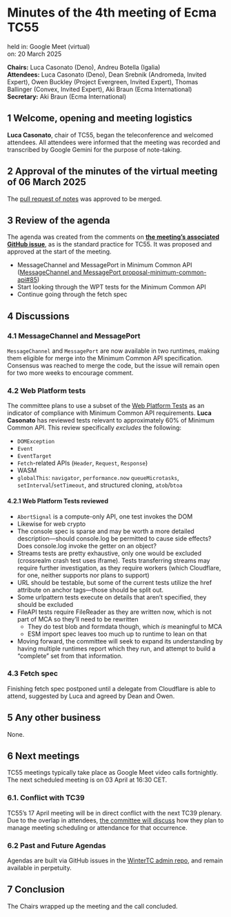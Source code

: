 # Minutes of the 4th meeting of Ecma TC55

held in: Google Meet (virtual)  
on:  20 March 2025

**Chairs:**  Luca Casonato (Deno), Andreu Botella (Igalia)  
**Attendees:** Luca Casonato (Deno), Dean Srebnik (Andromeda, Invited Expert), Owen Buckley (Project Evergreen, Invited Expert), Thomas Ballinger (Convex, Invited Expert), Aki Braun (Ecma International)  
**Secretary:**  Aki Braun (Ecma International)

## 1 Welcome, opening and meeting logistics

**Luca Casonato**, chair of TC55, began the teleconference and welcomed attendees. All attendees were informed that the meeting was recorded and transcribed by Google Gemini for the purpose of note-taking.

## 2 Approval of the minutes of the virtual meeting of 06 March 2025

The [pull request of notes](https://github.com/wintercg/admin/pull/107) was approved to be merged.

## 3 Review of the agenda

The agenda was created from the comments on **[the meeting’s associated GitHub issue](https://github.com/wintercg/admin/issues/108)**, as is the standard practice for TC55. It was proposed and approved at the start of the meeting.

- MessageChannel and MessagePort in Minimum Common API ([MessageChannel and MessagePort proposal-minimum-common-api\#85](https://github.com/wintercg/proposal-minimum-common-api/issues/85))
- Start looking through the WPT tests for the Minimum Common API
- Continue going through the fetch spec

## 4 Discussions

### 4.1 MessageChannel and MessagePort

`MessageChannel` and `MessagePort` are now available in two runtimes, making them eligible for merge into the Minimum Common API specification. Consensus was reached to merge the code, but the issue will remain open for two more weeks to encourage comment.

### 4.2 Web Platform tests

The committee plans to use a subset of the [Web Platform Tests](https://github.com/web-platform-tests/wpt) as an indicator of compliance with Minimum Common API requirements. **Luca Casonato** has reviewed tests relevant to approximately 60% of Minimum Common API. This review specifically *excludes* the following:

- `DOMException`
- `Event`
- `EventTarget`
- `Fetch`-related APIs (`Header`, `Request`, `Response`)
- WASM
- `globalThis`: `navigator`, `performance.now` `queueMicrotasks`, `setInterval`/`setTimeout`, and structured cloning, `atob`/`btoa`

#### 4.2.1 Web Platform Tests reviewed

- `AbortSignal` is a compute-only API, one test invokes the DOM
- Likewise for web crypto
- The console spec is sparse and may be worth a more detailed description—should console.log be permitted to cause side effects? Does console.log invoke the getter on an object?
- Streams tests are pretty exhaustive, only one would be excluded (crossrealm crash test uses iframe). Tests transferring streams may require further investigation, as they require workers (which Cloudflare, for one, neither supports nor plans to support)
- URL should be testable, but some of the current tests utilize the href attribute on anchor tags—those should be split out.
- Some urlpattern tests execute on details that aren’t specified, they should be excluded
- FileAPI tests require FileReader as they are written now, which is not part of MCA so they’ll need to be rewritten
  - They do test blob and formdata though, which *is* meaningful to MCA
  - ESM import spec leaves too much up to runtime to lean on that
- Moving forward, the committee will seek to expand its understanding by having multiple runtimes report which they run, and attempt to build a “complete” set from that information.

### 4.3 Fetch spec

Finishing fetch spec postponed until a delegate from Cloudflare is able to attend, suggested by Luca and agreed by Dean and Owen.

## 5 Any other business

None.

## 6 Next meetings

TC55 meetings typically take place as Google Meet video calls fortnightly. The next scheduled meeting is on 03 April at 16:30 CET.

### 6.1. Conflict with TC39

TC55’s 17 April meeting will be in direct conflict with the next TC39 plenary. Due to the overlap in attendees, [the committee will discuss](https://github.com/wintercg/admin/issues/109) how they plan to manage meeting scheduling or attendance for that occurrence.

### 6.2 Past and Future Agendas

Agendas are built via GitHub issues in the [WinterTC admin repo](https://github.com/wintercg/admin), and remain available in perpetuity.

## 7 Conclusion

The Chairs wrapped up the meeting and the call concluded.
